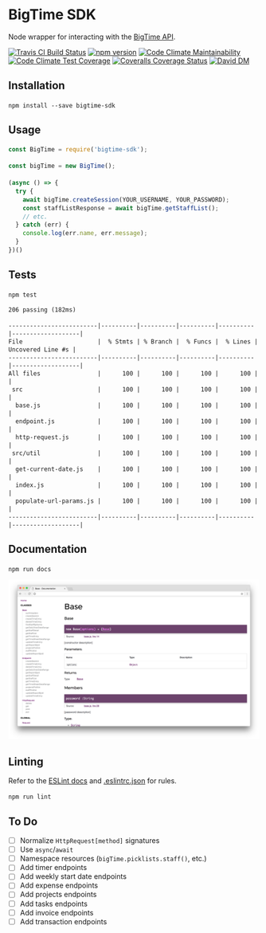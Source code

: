 # BigTime SDK
Node wrapper for interacting with the [BigTime API](http://iq.bigtime.net/BigtimeData/api/v2/help/Overview).

[![Travis CI Build Status](https://travis-ci.org/john-goldsmith/bigtime-sdk.svg?branch=master)](https://travis-ci.org/john-goldsmith/bigtime-sdk)
[![npm version](https://badge.fury.io/js/bigtime-sdk.svg)](https://badge.fury.io/js/bigtime-sdk)
[![Code Climate Maintainability](https://api.codeclimate.com/v1/badges/373d61ec523888da1663/maintainability)](https://codeclimate.com/github/john-goldsmith/bigtime-sdk/maintainability)
[![Code Climate Test Coverage](https://api.codeclimate.com/v1/badges/373d61ec523888da1663/test_coverage)](https://codeclimate.com/github/john-goldsmith/bigtime-sdk/test_coverage)
[![Coveralls Coverage Status](https://coveralls.io/repos/github/john-goldsmith/bigtime-sdk/badge.svg?branch=master)](https://coveralls.io/github/john-goldsmith/bigtime-sdk?branch=master)
[![David DM](https://david-dm.org/john-goldsmith/bigtime-sdk.svg)](https://david-dm.org/john-goldsmith/bigtime-sdk)

## Installation

`npm install --save bigtime-sdk`

## Usage

```js
const BigTime = require('bigtime-sdk');

const bigTime = new BigTime();

(async () => {
  try {
    await bigTime.createSession(YOUR_USERNAME, YOUR_PASSWORD);
    const staffListResponse = await bigTime.getStaffList();
    // etc.
  } catch (err) {
    console.log(err.name, err.message);
  }
})()
```

## Tests

`npm test`

```
206 passing (182ms)

-------------------------|----------|----------|----------|----------|-------------------|
File                     |  % Stmts | % Branch |  % Funcs |  % Lines | Uncovered Line #s |
-------------------------|----------|----------|----------|----------|-------------------|
All files                |      100 |      100 |      100 |      100 |                   |
 src                     |      100 |      100 |      100 |      100 |                   |
  base.js                |      100 |      100 |      100 |      100 |                   |
  endpoint.js            |      100 |      100 |      100 |      100 |                   |
  http-request.js        |      100 |      100 |      100 |      100 |                   |
 src/util                |      100 |      100 |      100 |      100 |                   |
  get-current-date.js    |      100 |      100 |      100 |      100 |                   |
  index.js               |      100 |      100 |      100 |      100 |                   |
  populate-url-params.js |      100 |      100 |      100 |      100 |                   |
-------------------------|----------|----------|----------|----------|-------------------|
```

## Documentation

`npm run docs`

![](./images/jsdoc.png)

## Linting
Refer to the [ESLint docs](https://eslint.org/docs/rules/) and [.eslintrc.json](./.eslintrc.json) for rules.

`npm run lint`

## To Do
- [ ] Normalize `HttpRequest[method]` signatures
- [ ] Use `async`/`await`
- [ ] Namespace resources (`bigTime.picklists.staff()`, etc.)
- [ ] Add timer endpoints
- [ ] Add weekly start date endpoints
- [ ] Add expense endpoints
- [ ] Add projects endpoints
- [ ] Add tasks endpoints
- [ ] Add invoice endpoints
- [ ] Add transaction endpoints
